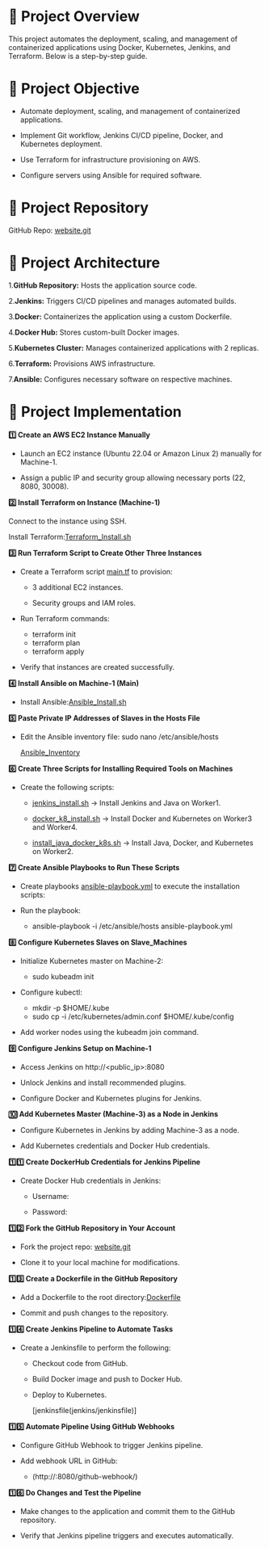 # 🚀 Project Overview

This project automates the deployment, scaling, and management of containerized applications using Docker, Kubernetes, Jenkins, and Terraform. Below is a step-by-step guide.

# 🎯 Project Objective

- Automate deployment, scaling, and management of containerized applications.

- Implement Git workflow, Jenkins CI/CD pipeline, Docker, and Kubernetes deployment.

- Use Terraform for infrastructure provisioning on AWS.

- Configure servers using Ansible for required software.

# 🔗 Project Repository

GitHub Repo: [website.git](https://github.com/hshar/website)

# 📁 Project Architecture

1.**GitHub Repository:** Hosts the application source code.

2.**Jenkins:** Triggers CI/CD pipelines and manages automated builds.

3.**Docker:** Containerizes the application using a custom Dockerfile.

4.**Docker Hub:** Stores custom-built Docker images.

5.**Kubernetes Cluster:** Manages containerized applications with 2 replicas.

6.**Terraform:** Provisions AWS infrastructure.

7.**Ansible:** Configures necessary software on respective machines.

# 🔄 Project Implementation

**1️⃣ Create an AWS EC2 Instance Manually**

- Launch an EC2 instance (Ubuntu 22.04 or Amazon Linux 2) manually for Machine-1.

- Assign a public IP and security group allowing necessary ports (22, 8080, 30008).

**2️⃣ Install Terraform on Instance (Machine-1)**

Connect to the instance using SSH.

Install Terraform:[Terraform_Install.sh](Terraform_Install.sh)

**3️⃣ Run Terraform Script to Create Other Three Instances**

- Create a Terraform script [main.tf](Terraform/main.tf) to provision:

    - 3 additional EC2 instances.

    - Security groups and IAM roles.

- Run Terraform commands:
  
    - terraform init
    - terraform plan
    - terraform apply

- Verify that instances are created successfully.

**4️⃣ Install Ansible on Machine-1 (Main)**

- Install Ansible:[Ansible_Install.sh](ansible_install.sh)

**5️⃣ Paste Private IP Addresses of Slaves in the Hosts File**

- Edit the Ansible inventory file: sudo nano /etc/ansible/hosts
  
  [Ansible_Inventory](ansible/Ansible_Inventory)

**6️⃣ Create Three Scripts for Installing Required Tools on Machines**

- Create the following scripts:

  - [jenkins_install.sh](ansible/script_files/jenkins_java_install.sh) → Install Jenkins and Java on Worker1.

  - [docker_k8_install.sh](ansible/script_files/docker_k8_install.sh) → Install Docker and Kubernetes on Worker3 and Worker4.

  - [install_java_docker_k8s.sh](ansible/script_files/install_java_docker_k8.sh) → Install Java, Docker, and Kubernetes on Worker2.

**7️⃣ Create Ansible Playbooks to Run These Scripts**

- Create playbooks [ansible-playbook.yml](ansible/ansible-playbook.yml) to execute the installation scripts:

- Run the playbook:

  - ansible-playbook -i /etc/ansible/hosts ansible-playbook.yml
    
**8️⃣ Configure Kubernetes Slaves on Slave_Machines**

- Initialize Kubernetes master on Machine-2:

  - sudo kubeadm init

- Configure kubectl:

  - mkdir -p $HOME/.kube
  - sudo cp -i /etc/kubernetes/admin.conf $HOME/.kube/config

- Add worker nodes using the kubeadm join command.

**9️⃣ Configure Jenkins Setup on Machine-1**

- Access Jenkins on http://<public_ip>:8080

- Unlock Jenkins and install recommended plugins.

- Configure Docker and Kubernetes plugins for Jenkins.

**🔟 Add Kubernetes Master (Machine-3) as a Node in Jenkins**

- Configure Kubernetes in Jenkins by adding Machine-3 as a node.

- Add Kubernetes credentials and Docker Hub credentials.

**1️⃣1️⃣ Create DockerHub Credentials for Jenkins Pipeline**

- Create Docker Hub credentials in Jenkins:

  - Username: <dockerhub-username>

  - Password: <dockerhub-password>

**1️⃣2️⃣ Fork the GitHub Repository in Your Account**

- Fork the project repo: [website.git](https://github.com/hshar/website)

- Clone it to your local machine for modifications.

**1️⃣3️⃣ Create a Dockerfile in the GitHub Repository**

- Add a Dockerfile to the root directory:[Dockerfile](Dockerfile)

- Commit and push changes to the repository.

**1️⃣4️⃣ Create Jenkins Pipeline to Automate Tasks**

- Create a Jenkinsfile to perform the following:

  - Checkout code from GitHub.

  - Build Docker image and push to Docker Hub.

  - Deploy to Kubernetes.

    [jenkinsfile(jenkins/jenkinsfile)]

**1️⃣5️⃣ Automate Pipeline Using GitHub Webhooks**

- Configure GitHub Webhook to trigger Jenkins pipeline.

- Add webhook URL in GitHub:

  - (http://<jenkins-ip>:8080/github-webhook/)
 
**1️⃣6️⃣ Do Changes and Test the Pipeline**

- Make changes to the application and commit them to the GitHub repository.

- Verify that Jenkins pipeline triggers and executes automatically.




